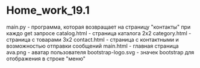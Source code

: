 # Home_work_19.1

main.py - программа, которая возвращает на страницу "контакты" при каждо get запросе
catalog.html - страница каталога 2х2
category.html - страница с товарами 3х2
contact.html - страница с контактными и возможностью отправки сообщений
main.html - главная страница
ava.png - аватар пользователя
bootstrap-logo.svg - значек bootstrap для отображения в строке "меню"
